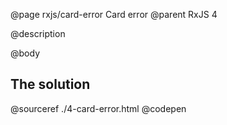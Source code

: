 @page rxjs/card-error Card error
@parent RxJS 4

@description 

@body

## The solution

@sourceref ./4-card-error.html
@codepen
